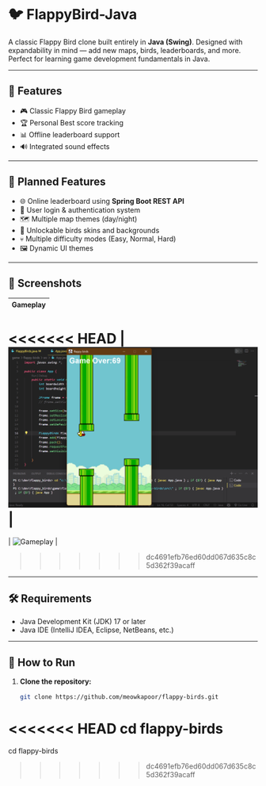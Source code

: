 # 🐦 FlappyBird-Java

A classic Flappy Bird clone built entirely in **Java (Swing)**. Designed with expandability in mind — add new maps, birds, leaderboards, and more. Perfect for learning game development fundamentals in Java.

---

## 🚀 Features

- 🎮 Classic Flappy Bird gameplay
- 🏆 Personal Best score tracking
- 📊 Offline leaderboard support
- 🔊 Integrated sound effects

---

## 🧠 Planned Features

- 🌐 Online leaderboard using **Spring Boot REST API**
- 🔐 User login & authentication system
- 🗺️ Multiple map themes (day/night)
- 🐣 Unlockable birds skins and backgrounds
- 💀 Multiple difficulty modes (Easy, Normal, Hard)
- 🖼️ Dynamic UI themes

---

## 📸 Screenshots

| Gameplay |
|---------|
<<<<<<< HEAD
| ![Gameplay](img/gameplay.png) |
=======
| ![Gameplay](images/gameplay.png) |
>>>>>>> dc4691efb76ed60dd067d635c8c5d362f39acaff

---

## 🛠️ Requirements

- Java Development Kit (JDK) 17 or later
- Java IDE (IntelliJ IDEA, Eclipse, NetBeans, etc.)

---

## 🧪 How to Run

1. **Clone the repository:**
   ```bash
   git clone https://github.com/meowkapoor/flappy-birds.git
<<<<<<< HEAD
   cd flappy-birds
=======
   cd flappy-birds
>>>>>>> dc4691efb76ed60dd067d635c8c5d362f39acaff

